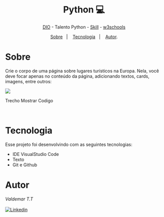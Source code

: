 <h1 align="center"> Python 💻 </h1>

<p align="center"> <a href="https://web.dio.me/home" target="_blank">DIO</a> - Talento Python - <a href="https://www.linkedin.com/in/valdemar-teider-5336b394/" target="_blank">Skill</a> - <a href="https://www.w3schools.com/" target="_blank">w3schools</a> </p>

<p align="center">
<a href="#sobre">Sobre</a>&nbsp;&nbsp;&nbsp|&nbsp;&nbsp;&nbsp;
<a href="#tecnologia">Tecnologia</a>&nbsp;&nbsp;&nbsp|&nbsp;&nbsp;&nbsp;
<a href="#autor">Autor</a>.</p>

# Sobre

Crie o corpo de uma página sobre lugares turísticos na Europa. Nela, você deve focar apenas no conteúdo da página, adicionando textos, cards, imagens, entre outros:

![](https://github.com/1985Valdemar/Python_lista/assets/114195427/63134d0a-3fa1-4570-8210-6221325c1bd7)
<p> Trecho Mostrar Codigo</p>

<br>

# Tecnologia

Esse projeto foi desenvolvindo com as seguintes tecnologias:

- IDE VisualStudio Code
- Texto
- Git e Github

# Autor

_Valdemar T.T_
<br>
<br>
[![Linkedin](https://img.shields.io/badge/VALDEMAR-0077B5?style=for-the-badge&logo=linkedin&logoColor=white)](https://www.linkedin.com/in/valdemar-teider-5336b394/)
